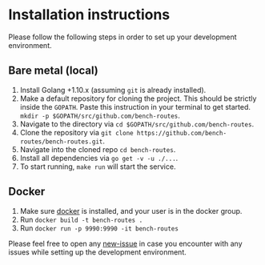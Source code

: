 # Installation instructions 

Please follow the following steps in order to set up your development
environment.

## Bare metal (local)

1. Install Golang +1.10.x (assuming `git` is already installed).
2. Make a default repository for cloning the project. This should be strictly inside the `GOPATH`. Paste this instruction in your terminal to get started.
`mkdir -p $GOPATH/src/github.com/bench-routes`.
3. Navigate to the directory via `cd $GOPATH/src/github.com/bench-routes`.
4. Clone the repository via `git clone https://github.com/bench-routes/bench-routes.git`.
5. Navigate into the cloned repo `cd bench-routes`.
6. Install all dependencies via `go get -v -u ./...`.
7. To start running, `make run` will start the service.

## Docker

1. Make sure [docker](https://www.docker.com/) is installed, and your user is in the docker group.
2. Run `docker build -t bench-routes .`
3. Run `docker run -p 9990:9990 -it bench-routes`

Please feel free to open any [new-issue](https://github.com/bench-routes/bench-routes/issues/new/choose) in case you encounter with any issues while setting up the development environment.
